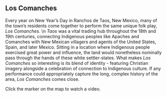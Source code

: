## Los Comanches

Every year on New Year’s Day in Ranchos de Taos, New Mexico, many of the town’s residents come together to perform the same unique folk play, _Los Comanches_. \n _Taos_ was a vital trading hub throughout the 18th and 19th centuries, connecting Indigenous peoples like Apaches and Comanches with New Mexican villagers and agents of the United States, Spain, and later Mexico. Sitting in a location where Indigenous people exercised great power and influence, the land would nonetheless nominally pass through the hands of these white settler-states. What makes _Los Comanches_ so interesting is its blend of identity - featuring Christian imagery alongside a celebration of connection to Indigenous culture. If any performance could appropriately capture the long, complex history of the area, _Los Comanches_ comes close.

Click the marker on the map to watch a video.
